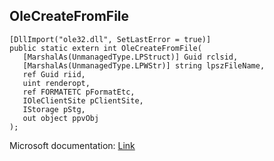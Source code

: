 ## OleCreateFromFile

```
[DllImport("ole32.dll", SetLastError = true)]
public static extern int OleCreateFromFile(
   [MarshalAs(UnmanagedType.LPStruct)] Guid rclsid,
   [MarshalAs(UnmanagedType.LPWStr)] string lpszFileName,
   ref Guid riid,
   uint renderopt,
   ref FORMATETC pFormatEtc,
   IOleClientSite pClientSite,
   IStorage pStg,
   out object ppvObj
);
```

Microsoft documentation: [Link](https://docs.microsoft.com/en-us/windows/win32/api/ole2/nf-ole2-olecreatefromfile)
